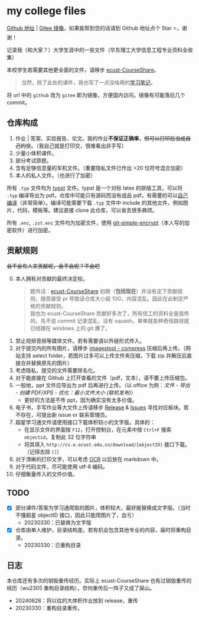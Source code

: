 # my college files

[Github 地址](https://github.com/lxl66566/my-college-files) | [Gitee 镜像](https://gitee.com/lxl66566/my-college-files)，如果能帮到您的话请到 Github 地址点个 Star ⭐，谢谢！

记录我（和大家？）大学生涯中的一些文件（华东理工大学信息工程专业资料全收集）

本校学生若需要其他更全面的文件，请移步 [ecust-CourseShare](https://github.com/tianyilt/ecust-CourseShare)。

> 当然，除了此处的课件，我也写了一点没啥用的[学习笔记](https://absx.pages.dev/farraginous/learning/)。

将 url 中的 `github` 改为 `gitee` 即为镜像，方便国内访问。镜像有可能落后几个 commit。

## 仓库构成

1. 作业 | 答案、实验报告、论文。我的作业**不保证正确率**，~~但可以打印后当成自己的交~~。（我自己就是打印交，很难看出非手写）
2. 少量小体积课件。
3. 部分考试原题。
4. 含有足够信息量的军机文件。（重要隐私文件已作出 >20 位符号混合加密）
5. 本人的私人文件。（也进行了加密）

所有 `.typ` 文件均为 [typst](https://github.com/typst/typst) 文件。typst 是一个对标 latex 的排版工具，可以将 `.typ` 编译导出为 pdf。仓库中可能只有源码而没有成品 pdf，有需要的可以[自己编译](https://absx.pages.dev/farraginous/learning/typst.html#%E5%AE%89%E8%A3%85%E4%B8%8E%E9%85%8D%E7%BD%AE)（非常简单）。编译可能需要下载 `.typ` 文件中 include 的其他文件，例如图片，代码，模板等。建议直接 clone 此仓库，可以省去很多麻烦。

所有 `.enc`, `.zst.enc` 文件均为加密文件，使用 [git-simple-encrypt](https://github.com/lxl66566/git-simple-encrypt)（本人写的加密软件）进行加密。

## 贡献规则

~~会不会有人来贡献呢，会不会呢？不会吧~~

0. 本人拥有对贡献的最终决定权。
   > 题外话：[ecust-CourseShare](https://github.com/tianyilt/ecust-CourseShare) 初期（**包括现在**）并没有定下贡献规则，随意接受 pr 导致该仓库大小超 10G，内容混乱。因此在此制定严格的贡献规则。  
   > 我也为 ecust-CourseShare 贡献好多次了，所有信工的资料全是我传的。先不说 commit 记录混乱，没有 squash，单单就各种奇怪路径就已经跟在 windows 上的 git 爆了。
1. 禁止视频音频等媒体文件。若有需要请以外链形式传入。
2. 对于提交内的所有图片，请移步 [imagestool - compress](https://imagestool.com/compress-images.html) 压缩后再上传。（网站支持 select folder，若图片过多可以上传文件夹压缩，下载 zip 并解压后直接合并替换原先的图片）
3. 考虑隐私，提交的文件需要除名化。
4. 对于能直接在 Github 上打开查看的文件（pdf，文本），请不要上传压缩包。
5. 一般地，ppt 文件应导出为 pdf 后再进行上传。（以 office 为例：_文件 - 导出 - 创建 PDF/XPS - 优化：最小文件大小 (联机发布)_）
   - 更好的方法是不传 ppt，因为确实没有太多价值。
6. 电子书，手写作业等大文件上传请移步 [Release](https://github.com/lxl66566/my-college-files/releases) & [Issues](https://github.com/lxl66566/my-college-files/issues) 寻找对应板块。若不存在，可提出新 issue or 联系管理员。
7. 超星学习通文件请使用接口下载体积较小的文字版。具体的：
   - 在显示文件的界面按 `F12`，打开控制台，在元素中按 `Ctrl+F` 搜索 `objectid`，复制此 32 位字符串
   - 将其填入 `http://cs.e.ecust.edu.cn/download/[objectID]` 接口下载。（记得去除 `[]`）
8. 对于清晰的打印文字，可以考虑 [OCR](https://absx.pages.dev/articles/ocr.html) 以后放在 markdown 中。
9. 对于代码文件，尽可能使用 utf-8 编码。
10. 仔细衡量传入的文件价值。

## TODO

- [x] 部分课件/答案为学习通爬取的图片，体积较大，最好能替换成文字版。（当时不懂超星 objectID 接口，因此只能爬图片了，血亏）
  - 20230330：已替换为文字版
- [x] 仓库由单人维护，目录结构差。若有机会包含其他专业的内容，届时将重构目录。
  - 20230330：已重构目录

## 日志

本仓库还有多次的销毁重传经历。实际上 ecust-CourseShare 也有过销毁重传的经历（wu2305 重构目录结构），奈何重传后一阵子又成了屎山。

- 20240628：将以往的大体积作业放到 release，重传
- 20230330：重构目录重传。
